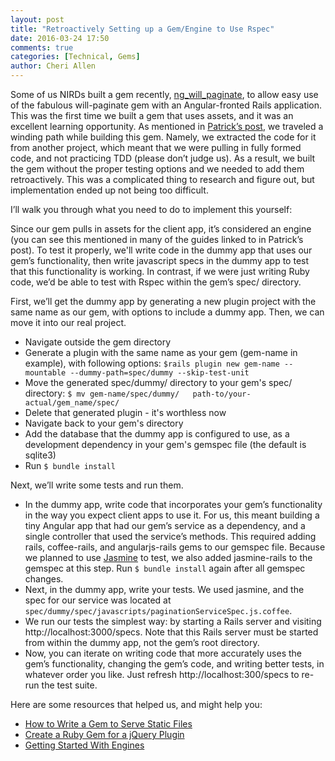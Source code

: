 ```yaml
---
layout: post
title: "Retroactively Setting up a Gem/Engine to Use Rspec"
date: 2016-03-24 17:50
comments: true
categories: [Technical, Gems]
author: Cheri Allen
---
```



Some of us NIRDs built a gem recently, [ng_will_paginate](https://github.com/nirds/ng_will_paginate), to allow easy use of the fabulous will-paginate gem with an Angular-fronted Rails application. This was the first time we built a gem that uses assets, and it was an excellent learning opportunity. As mentioned in [Patrick’s post](http://blog.nird.us/blog/2016/02/09/the-first-gem-is-the-sweetest/), we traveled a winding path while building this gem. Namely, we extracted the code for it from another project, which meant that we were pulling in fully formed code, and not practicing TDD (please don’t judge us). As a result, we built the gem without the proper testing options and we needed to add them retroactively. This was a complicated thing to research and figure out, but implementation ended up not being too difficult.

<!-- more -->
I’ll walk you through what you need to do to implement this yourself:

Since our gem pulls in assets for the client app, it’s considered an engine (you can see this mentioned in many of the guides linked to in Patrick’s post). To test it properly, we'll write code in the dummy app that uses our gem’s functionality, then write javascript specs in the dummy app to test that this functionality is working. In contrast, if we were just writing Ruby code, we’d be able to test with Rspec within the gem’s spec/ directory.

First, we’ll get the dummy app by generating a new plugin project with the same name as our gem, with options to include a dummy app. Then, we can move it into our real project.

 - Navigate outside the gem directory
 - Generate a plugin with the same name as your gem (gem-name in example), with following options: `$rails plugin new gem-name --mountable --dummy-path=spec/dummy --skip-test-unit`
 - Move the generated spec/dummy/ directory to your gem's spec/ directory: `$ mv gem-name/spec/dummy/   path-to/your-actual/gem_name/spec/`
 - Delete that generated plugin - it's worthless now
 - Navigate back to your gem's directory
 - Add the database that the dummy app is configured to use, as a development dependency in your gem's gemspec file (the default is sqlite3)
 - Run `$ bundle install`

Next, we’ll write some tests and run them.

 - In the dummy app, write code that incorporates your gem’s functionality in the way you expect client apps to use it. For us, this meant building a tiny Angular app that had our gem’s service as a dependency, and a single controller that used the service’s methods. This required adding rails, coffee-rails, and angularjs-rails gems to our gemspec file. Because we planned to use [Jasmine](http://jasmine.github.io/) to test, we also added jasmine-rails to the gemspec at this step. Run `$ bundle install` again after all gemspec changes.
 - Next, in the dummy app, write your tests. We used jasmine, and the spec for our service was located at `spec/dummy/spec/javascripts/paginationServiceSpec.js.coffee`.
 - We run our tests the simplest way: by starting a Rails server and visiting http://localhost:3000/specs. Note that this Rails server must be started from within the dummy app, not the gem’s root directory.
 - Now, you can iterate on writing code that more accurately uses the gem’s functionality, changing the gem’s code, and writing better tests, in whatever order you like. Just refresh http://localhost:300/specs to re-run the test suite.


Here are some resources that helped us, and might help you:

 - [How to Write a Gem to Serve Static Files](http://rakeroutes.com/blog/write-a-gem-for-the-rails-asset-pipeline/)
 - [Create a Ruby Gem for a jQuery Plugin](http://www.sitepoint.com/create-ruby-gem-jquery-plugin-basics/)
 - [Getting Started With Engines](http://edgeguides.rubyonrails.org/engines.html)
